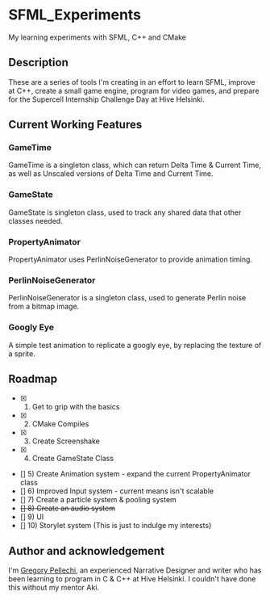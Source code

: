 # SFML_Experiments
My learning experiments with SFML, C++ and CMake

## Description
These are a series of tools I'm creating in an effort to learn SFML, improve at C++, create a small game engine, program for video games, and prepare for the Supercell Internship Challenge Day at Hive Helsinki.

## Current Working Features
### GameTime
GameTime is a singleton class, which can return Delta Time & Current Time, as well as Unscaled versions of Delta Time and Current Time.

### GameState
GameState is singleton class, used to track any shared data that other classes needed.

### PropertyAnimator
PropertyAnimator uses PerlinNoiseGenerator to provide animation timing.

### PerlinNoiseGenerator
PerlinNoiseGenerator is a singleton class, used to generate Perlin noise from a bitmap image.

### Googly Eye
A simple test animation to replicate a googly eye, by replacing the texture of a sprite.

## Roadmap

- [x] 1) Get to grip with the basics
- [x] 2) CMake Compiles
- [x] 3) Create Screenshake
- [x] 4) Create GameState Class
- [] 5) Create Animation system - expand the current PropertyAnimator class
- [] 6) Improved Input system - current means isn't scalable
- [] 7) Create a particle system & pooling system
- ~~[] 8) Create an audio system~~
- [] 9) UI
- [] 10) Storylet system (This is just to indulge my interests)

## Author and acknowledgement
I'm [Gregory Pellechi](https://github.com/OneGameDad), an experienced Narrative Designer and writer who has been learning to program in C & C++ at Hive Helsinki. I couldn't have done this without my mentor Aki.